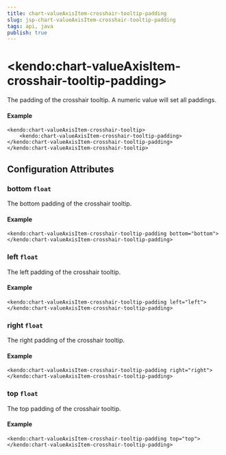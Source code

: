 ```yaml
---
title: chart-valueAxisItem-crosshair-tooltip-padding
slug: jsp-chart-valueAxisItem-crosshair-tooltip-padding
tags: api, java
publish: true
---
```


# \<kendo:chart-valueAxisItem-crosshair-tooltip-padding\>

The padding of the crosshair tooltip. A numeric value will set all paddings.

#### Example
    <kendo:chart-valueAxisItem-crosshair-tooltip>
        <kendo:chart-valueAxisItem-crosshair-tooltip-padding></kendo:chart-valueAxisItem-crosshair-tooltip-padding>
    </kendo:chart-valueAxisItem-crosshair-tooltip>

## Configuration Attributes

### bottom `float`

The bottom padding of the crosshair tooltip.

#### Example
    <kendo:chart-valueAxisItem-crosshair-tooltip-padding bottom="bottom">
    </kendo:chart-valueAxisItem-crosshair-tooltip-padding>

### left `float`

The left padding of the crosshair tooltip.

#### Example
    <kendo:chart-valueAxisItem-crosshair-tooltip-padding left="left">
    </kendo:chart-valueAxisItem-crosshair-tooltip-padding>

### right `float`

The right padding of the crosshair tooltip.

#### Example
    <kendo:chart-valueAxisItem-crosshair-tooltip-padding right="right">
    </kendo:chart-valueAxisItem-crosshair-tooltip-padding>

### top `float`

The top padding of the crosshair tooltip.

#### Example
    <kendo:chart-valueAxisItem-crosshair-tooltip-padding top="top">
    </kendo:chart-valueAxisItem-crosshair-tooltip-padding>

 
